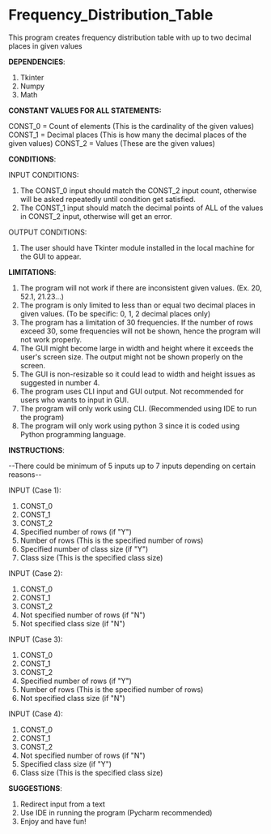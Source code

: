 # Frequency_Distribution_Table
This program creates frequency distribution table with up to two decimal places in given values

**DEPENDENCIES**:
1. Tkinter
2. Numpy
3. Math


**CONSTANT VALUES FOR ALL STATEMENTS:**

CONST_0 = Count of elements (This is the cardinality of the given values)
CONST_1 = Decimal places (This is how many the decimal places of the given values)
CONST_2 = Values (These are the given values)


**CONDITIONS**:

INPUT CONDITIONS:
1. The CONST_0 input should match the CONST_2 input count, otherwise will be asked repeatedly until condition get satisfied.
2. The CONST_1 input should match the decimal points of ALL of the values in CONST_2 input, otherwise will get an error.

OUTPUT CONDITIONS:
1. The user should have Tkinter module installed in the local machine for the GUI to appear.


**LIMITATIONS**:

1. The program will not work if there are inconsistent given values. (Ex. 20, 52.1, 21.23...)
2. The program is only limited to less than or equal two decimal places in given values. (To be specific: 0, 1, 2 decimal places only)
3. The program has a limitation of 30 frequencies. If the number of rows exceed 30, some frequencies will not be shown, hence the program will not work properly.
4. The GUI might become large in width and height where it exceeds the user's screen size. The output might not be shown properly on the screen.
5. The GUI is non-resizable so it could lead to width and height issues as suggested in number 4.
6. The program uses CLI input and GUI output. Not recommended for users who wants to input in GUI.
7. The program will only work using CLI. (Recommended using IDE to run the program)
8. The program will only work using python 3 since it is coded using Python programming language.


**INSTRUCTIONS**:

--There could be minimum of 5 inputs up to 7 inputs depending on certain reasons--

INPUT (Case 1):
1. CONST_0
2. CONST_1
3. CONST_2
4. Specified number of rows (if "Y")
5. Number of rows (This is the specified number of rows)
6. Specified number of class size (if "Y")
7. Class size (This is the specified class size)

INPUT (Case 2):
1. CONST_0
2. CONST_1
3. CONST_2
4. Not specified number of rows (if "N")
5. Not specified class size (if "N")

INPUT (Case 3):
1. CONST_0
2. CONST_1
3. CONST_2
4. Specified number of rows (if "Y")
5. Number of rows (This is the specified number of rows)
6. Not specified class size (if "N")

INPUT (Case 4):
1. CONST_0
2. CONST_1
3. CONST_2
4. Not specified number of rows (if "N")
5. Specified class size (if "Y")
6. Class size (This is the specified class size)


**SUGGESTIONS**:
1. Redirect input from a text
2. Use IDE in running the program (Pycharm recommended)
3. Enjoy and have fun!
